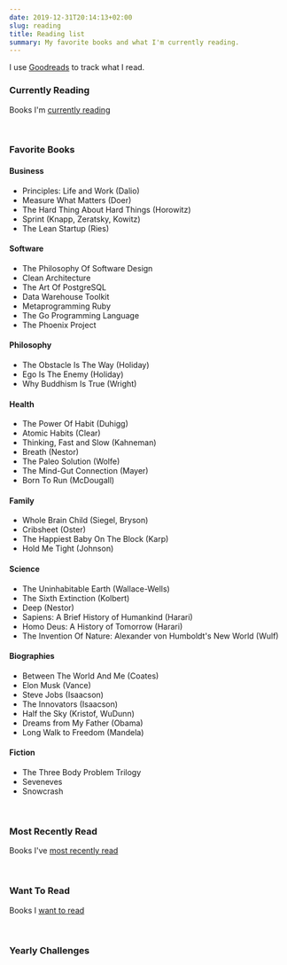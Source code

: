 ```yaml
---
date: 2019-12-31T20:14:13+02:00
slug: reading
title: Reading list
summary: My favorite books and what I'm currently reading.
---
```


<style type="text/css" media="screen">
  .gr_grid_book_container {
    /* customize book cover container div here */
    float: left;
    width: 98px;
    height: 160px;
    padding: 0 10px 5px 0;
    overflow: hidden;
  }
</style>

I use [Goodreads](https://www.goodreads.com/user/show/12078717-brian)
to track what I read.

### Currently Reading

Books I'm [currently reading](https://www.goodreads.com/review/list/12078717-brian-sigafoos?shelf=currently-reading)

<div id="gr_grid_widget_1577820899"></div>
<script src="https://www.goodreads.com/review/grid_widget/12078717.Brian's%20currently-reading%20book%20montage?cover_size=medium&hide_link=true&hide_title=true&num_books=16&order=d&shelf=currently-reading&sort=date_added&widget_id=1577820899" type="text/javascript" charset="utf-8"></script>
<br style="clear:both">

### Favorite Books

#### Business

- Principles: Life and Work (Dalio)
- Measure What Matters (Doer)
- The Hard Thing About Hard Things (Horowitz)
- Sprint (Knapp, Zeratsky, Kowitz)
- The Lean Startup (Ries)

#### Software

- The Philosophy Of Software Design
- Clean Architecture
- The Art Of PostgreSQL
- Data Warehouse Toolkit
- Metaprogramming Ruby
- The Go Programming Language
- The Phoenix Project

#### Philosophy

- The Obstacle Is The Way (Holiday)
- Ego Is The Enemy (Holiday)
- Why Buddhism Is True (Wright)

#### Health

- The Power Of Habit (Duhigg)
- Atomic Habits (Clear)
- Thinking, Fast and Slow (Kahneman)
- Breath (Nestor)
- The Paleo Solution (Wolfe)
- The Mind-Gut Connection (Mayer)
- Born To Run (McDougall)

#### Family

- Whole Brain Child (Siegel, Bryson)
- Cribsheet (Oster)
- The Happiest Baby On The Block (Karp)
- Hold Me Tight (Johnson)

#### Science

- The Uninhabitable Earth (Wallace-Wells)
- The Sixth Extinction (Kolbert)
- Deep (Nestor)
- Sapiens: A Brief History of Humankind (Harari)
- Homo Deus: A History of Tomorrow (Harari)
- The Invention Of Nature: Alexander von Humboldt's New World (Wulf)

#### Biographies

- Between The World And Me (Coates)
- Elon Musk (Vance)
- Steve Jobs (Isaacson)
- The Innovators (Isaacson)
- Half the Sky (Kristof, WuDunn)
- Dreams from My Father (Obama)
- Long Walk to Freedom (Mandela)

#### Fiction

- The Three Body Problem Trilogy
- Seveneves
- Snowcrash

<br style="clear:both">

### Most Recently Read

Books I've [most recently read](https://www.goodreads.com/review/list/12078717-brian-sigafoos?shelf=read)

<div id="gr_grid_widget_1577817169"></div>
<script src="https://www.goodreads.com/review/grid_widget/12078717.Brian's%20bookshelf:%20read?cover_size=medium&hide_link=true&hide_title=true&num_books=16&order=d&shelf=read&sort=date_read&widget_id=1577817169" type="text/javascript" charset="utf-8"></script>
<br style="clear:both">

### Want To Read

Books I [want to read](https://www.goodreads.com/review/list/12078717-brian-sigafoos?shelf=to-read)

<div id="gr_grid_widget_1578041777"></div>
<script src="https://www.goodreads.com/review/grid_widget/12078717.Brian's%20to-read%20book%20montage?cover_size=medium&hide_link=true&hide_title=true&num_books=16&order=d&shelf=to-read&sort=date_added&widget_id=1578041777" type="text/javascript" charset="utf-8"></script>
<br style="clear:both">

### Yearly Challenges

<div id="gr_challenge_11621">
  <div id="gr_challenge_progress_body_11621"></div>
	<script src="https://www.goodreads.com/user_challenges/widget/12078717-brian?challenge_id=11621&v=2"></script>
</div>

<div id="gr_challenge_8863">
  <div id="gr_challenge_progress_body_8863"></div>
	<script src="https://www.goodreads.com/user_challenges/widget/12078717-brian?challenge_id=8863&v=2"></script>
</div>

<div id="gr_challenge_7501">
  <div id="gr_challenge_progress_body_7501"></div>
	<script src="https://www.goodreads.com/user_challenges/widget/12078717-brian?challenge_id=7501&v=2"></script>
</div>
